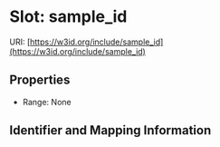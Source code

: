 # Slot: sample_id

URI: [https://w3id.org/include/sample_id](https://w3id.org/include/sample_id)



<!-- no inheritance hierarchy -->


## Properties

 * Range: None



## Identifier and Mapping Information





